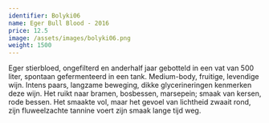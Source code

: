 ```yaml
---
identifier: Bolyki06
name: Eger Bull Blood - 2016
price: 12.5
image: /assets/images/bolyki06.png
weight: 1500
---
```

Eger stierbloed, ongefilterd en anderhalf jaar gebotteld in een vat van 500 liter,
spontaan gefermenteerd in een tank. Medium-body, fruitige, levendige wijn. Intens
paars, langzame beweging, dikke glycerineringen kenmerken deze wijn. Het ruikt naar
bramen, bosbessen, marsepein; smaak van kersen, rode bessen. Het smaakte vol,
maar het gevoel van lichtheid zwaait rond, zijn fluweelzachte tannine voert zijn smaak
lange tijd weg.
